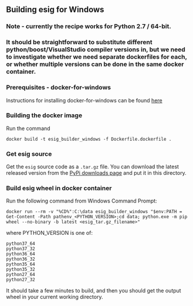## Building esig for Windows

### Note - currently the recipe works for Python 2.7 / 64-bit.
### It should be straightforward to substitute different python/boost/VisualStudio compiler versions in, but we need to investigate whether we need separate dockerfiles for each, or whether multiple versions can be done in the same docker container.


### Prerequisites - docker-for-windows

Instructions for installing docker-for-windows can be found [here](https://www.docker.com/docker-windows)

### Building the docker image

Run the command
```
docker build -t esig_builder_windows -f Dockerfile.dockerfile .
```

### Get esig source

Get the ```esig``` source code as a ```.tar.gz``` file.  You can download
the latest released version from the [PyPi downloads page](https://pypi.org/project/esig/#files)
and put it in this directory.


### Build esig wheel in docker container

Run the following command from Windows Command Prompt:

```
docker run --rm -v "%CD%":C:\data esig_builder_windows "$env:PATH = Get-Content -Path pathenv_<PYTHON_VERSION>;cd data; python.exe -m pip wheel --no-binary -b latest <esig_tar.gz_filename>"
```
where PYTHON_VERSION is one of:
```
python37_64
python37_32
python36_64
python36_32
python35_64
python35_32
python27_64
python27_32
```

It should take a few minutes to build, and then you should get the
output wheel in your current working directory.
